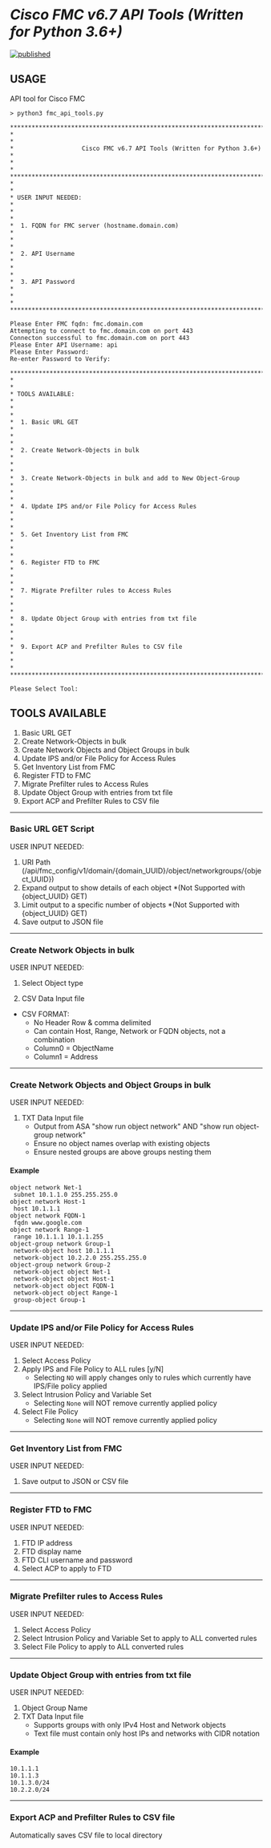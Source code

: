 # ***Cisco FMC v6.7 API Tools (Written for Python 3.6+)***
[![published](https://static.production.devnetcloud.com/codeexchange/assets/images/devnet-published.svg)](https://developer.cisco.com/codeexchange/github/repo/mapp-john/fmc-api)
## **USAGE**
API tool for Cisco FMC 
```
> python3 fmc_api_tools.py

***********************************************************************************************
*                                                                                             *
*                   Cisco FMC v6.7 API Tools (Written for Python 3.6+)                        *
*                                                                                             *
***********************************************************************************************
*                                                                                             *
* USER INPUT NEEDED:                                                                          *
*                                                                                             *
*  1. FQDN for FMC server (hostname.domain.com)                                               *
*                                                                                             *
*  2. API Username                                                                            *
*                                                                                             *
*  3. API Password                                                                            *
*                                                                                             *
***********************************************************************************************

Please Enter FMC fqdn: fmc.domain.com
Attempting to connect to fmc.domain.com on port 443
Connecton successful to fmc.domain.com on port 443
Please Enter API Username: api
Please Enter Password:
Re-enter Password to Verify:

***********************************************************************************************
*                                                                                             *
* TOOLS AVAILABLE:                                                                            *
*                                                                                             *
*  1. Basic URL GET                                                                           *
*                                                                                             *
*  2. Create Network-Objects in bulk                                                          *
*                                                                                             *
*  3. Create Network-Objects in bulk and add to New Object-Group                              *
*                                                                                             *
*  4. Update IPS and/or File Policy for Access Rules                                          *
*                                                                                             *
*  5. Get Inventory List from FMC                                                             *
*                                                                                             *
*  6. Register FTD to FMC                                                                     *
*                                                                                             *
*  7. Migrate Prefilter rules to Access Rules                                                 *
*                                                                                             *
*  8. Update Object Group with entries from txt file                                          *
*                                                                                             *
*  9. Export ACP and Prefilter Rules to CSV file                                              *
*                                                                                             *
***********************************************************************************************

Please Select Tool:
```

## **TOOLS AVAILABLE**
1. Basic URL GET
2. Create Network-Objects in bulk
3. Create Network Objects and Object Groups in bulk
4. Update IPS and/or File Policy for Access Rules
5. Get Inventory List from FMC
6. Register FTD to FMC
7. Migrate Prefilter rules to Access Rules
8. Update Object Group with entries from txt file
9. Export ACP and Prefilter Rules to CSV file


_____________________________________________________________________________________________
### **Basic URL GET Script**

USER INPUT NEEDED:
1. URI Path (/api/fmc_config/v1/domain/{domain_UUID}/object/networkgroups/{object_UUID})
2. Expand output to show details of each object *(Not Supported with {object_UUID} GET)
3. Limit output to a specific number of objects *(Not Supported with {object_UUID} GET)
4. Save output to JSON file


_____________________________________________________________________________________________
### **Create Network Objects in bulk**

USER INPUT NEEDED:
1. Select Object type

2. CSV Data Input file
  * CSV FORMAT:
    * No Header Row & comma delimited
    * Can contain Host, Range, Network or FQDN objects, not a combination
    * Column0 = ObjectName
    * Column1 = Address


_____________________________________________________________________________________________
### **Create Network Objects and Object Groups in bulk**

USER INPUT NEEDED:
1. TXT Data Input file
    * Output from ASA "show run object network" AND "show run object-group network"
    * Ensure no object names overlap with existing objects
    * Ensure nested groups are above groups nesting them
#### Example
```
object network Net-1
 subnet 10.1.1.0 255.255.255.0
object network Host-1
 host 10.1.1.1
object network FQDN-1
 fqdn www.google.com
object network Range-1
 range 10.1.1.1 10.1.1.255
object-group network Group-1
 network-object host 10.1.1.1
 network-object 10.2.2.0 255.255.255.0
object-group network Group-2
 network-object object Net-1
 network-object object Host-1
 network-object object FQDN-1
 network-object object Range-1
 group-object Group-1
```

_____________________________________________________________________________________________
### **Update IPS and/or File Policy for Access Rules**

USER INPUT NEEDED:
1. Select Access Policy
2. Apply IPS and File Policy to ALL rules [y/N]
    * Selecting `NO` will apply changes only to rules which currently have IPS/File policy applied
3. Select Intrusion Policy and Variable Set
    * Selecting `None` will NOT remove currently applied policy
4. Select File Policy
    * Selecting `None` will NOT remove currently applied policy

_____________________________________________________________________________________________
### **Get Inventory List from FMC**

USER INPUT NEEDED:
1. Save output to JSON or CSV file

_____________________________________________________________________________________________
### **Register FTD to FMC**

USER INPUT NEEDED:
1. FTD IP address
2. FTD display name
3. FTD CLI username and password
4. Select ACP to apply to FTD

_____________________________________________________________________________________________
### **Migrate Prefilter rules to Access Rules**

USER INPUT NEEDED:
1. Select Access Policy
2. Select Intrusion Policy and Variable Set to apply to ALL converted rules
3. Select File Policy to apply to ALL converted rules

_____________________________________________________________________________________________
### **Update Object Group with entries from txt file**

USER INPUT NEEDED:
1. Object Group Name
2. TXT Data Input file
    * Supports groups with only IPv4 Host and Network objects
    * Text file must contain only host IPs and networks with CIDR notation
#### Example
```
10.1.1.1
10.1.1.3
10.1.3.0/24
10.2.2.0/24
```

_____________________________________________________________________________________________
### **Export ACP and Prefilter Rules to CSV file**

Automatically saves CSV file to local directory

